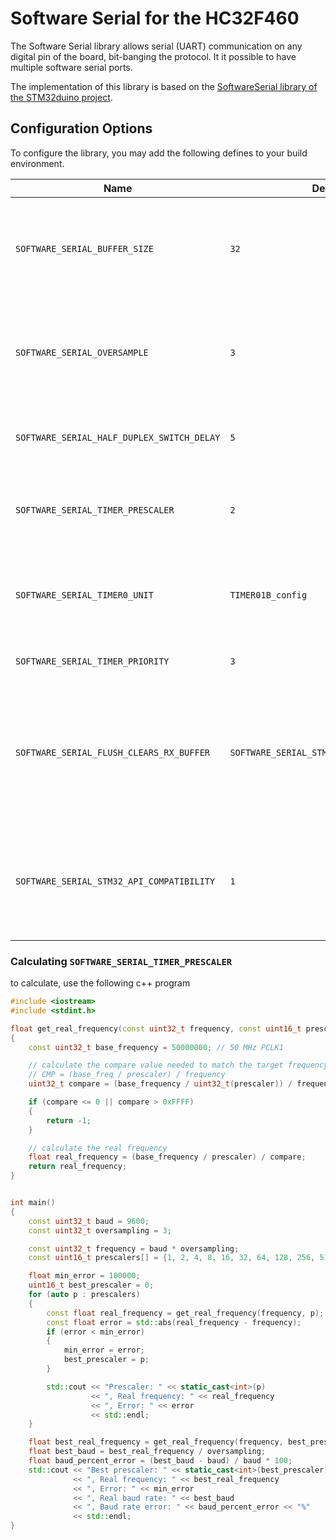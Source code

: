 # Software Serial for the HC32F460

The Software Serial library allows serial (UART) communication on any digital pin of the board, bit-banging the protocol. 
It it possible to have multiple software serial ports.

The implementation of this library is based on the [SoftwareSerial library of the STM32duino project](https://github.com/stm32duino/Arduino_Core_STM32/blob/main/libraries/SoftwareSerial/).


## Configuration Options

To configure the library, you may add the following defines to your build environment.

| Name | Default | Description |
|-|-|-|
| `SOFTWARE_SERIAL_BUFFER_SIZE` | `32` | size of the receive buffer. it's highly likely that any transmission longer than this will be partially lost. |
| `SOFTWARE_SERIAL_OVERSAMPLE` | `3` | oversampling rate. Each bit period is equal to OVERSAMPLE ticks, and bits are sampled in the middle |
| `SOFTWARE_SERIAL_HALF_DUPLEX_SWITCH_DELAY` | `5` | bit periods before half duplex switches TX to RX |
| `SOFTWARE_SERIAL_TIMER_PRESCALER` | `2` | prescaler of the TIMER0. set according to PCLK1 and desired baud rate range |
| `SOFTWARE_SERIAL_TIMER0_UNIT` | `TIMER01B_config` | TIMER0 unit to use for software serial. Using TIMER01A is not recommended |
| `SOFTWARE_SERIAL_TIMER_PRIORITY` | `3` | interrupt priority of the timer interrupt |
| `SOFTWARE_SERIAL_FLUSH_CLEARS_RX_BUFFER` | `SOFTWARE_SERIAL_STM32_API_COMPATIBILITY` | behaviour of the `flush()` method. `0` = waits for pending TX to complete. `1` = clear RX buffer. STMduino library uses behaviour `1` |
| `SOFTWARE_SERIAL_STM32_API_COMPATIBILITY` | `1` | compatibility with STM32duino library. `0` = sensible API. `1` = compatible with STM32duino API. |


### Calculating `SOFTWARE_SERIAL_TIMER_PRESCALER`

to calculate, use the following c++ program

```cpp
#include <iostream>
#include <stdint.h>

float get_real_frequency(const uint32_t frequency, const uint16_t prescaler)
{
    const uint32_t base_frequency = 50000000; // 50 MHz PCLK1

    // calculate the compare value needed to match the target frequency
    // CMP = (base_freq / prescaler) / frequency
    uint32_t compare = (base_frequency / uint32_t(prescaler)) / frequency;

    if (compare <= 0 || compare > 0xFFFF)
    {
        return -1;
    }

    // calculate the real frequency
    float real_frequency = (base_frequency / prescaler) / compare;
    return real_frequency;
}


int main()
{
    const uint32_t baud = 9600;
    const uint32_t oversampling = 3;

    const uint32_t frequency = baud * oversampling;
    const uint16_t prescalers[] = {1, 2, 4, 8, 16, 32, 64, 128, 256, 512, 1024};

    float min_error = 100000;
    uint16_t best_prescaler = 0;
    for (auto p : prescalers)
    {
        const float real_frequency = get_real_frequency(frequency, p);
        const float error = std::abs(real_frequency - frequency);
        if (error < min_error)
        {
            min_error = error;
            best_prescaler = p;
        }

        std::cout << "Prescaler: " << static_cast<int>(p) 
                  << ", Real frequency: " << real_frequency 
                  << ", Error: " << error 
                  << std::endl;
    }

    float best_real_frequency = get_real_frequency(frequency, best_prescaler);
    float best_baud = best_real_frequency / oversampling;
    float baud_percent_error = (best_baud - baud) / baud * 100;
    std::cout << "Best prescaler: " << static_cast<int>(best_prescaler) 
              << ", Real frequency: " << best_real_frequency
              << ", Error: " << min_error 
              << ", Real baud rate: " << best_baud
              << ", Baud rate error: " << baud_percent_error << "%"
              << std::endl;
}
```
